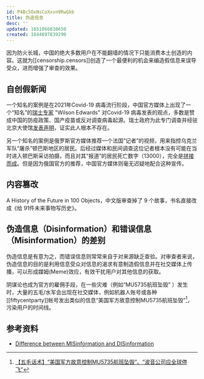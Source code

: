 ```yaml
---
id: P4Bc5OxNsCoXxvn9RwGkb
title: 伪造信息
desc: ''
updated: 1651066038650
created: 1644897839290
---
```


因为防火长城，中国的绝大多数用户在不能翻墙的情况下只能消费本土创造的内容。这就为[[censorship.censors]]创造了一个最便利的机会来编造假信息来误导受众，进而增强了审查的效果。

## 自创假新闻

一个知名的案例是在2021年Covid-19 病毒流行阶段，中国官方媒体上出现了一个“知名”的[瑞士专家](https://chinadigitaltimes.net/chinese/tag/%E7%91%9E%E5%A3%AB%E4%B8%93%E5%AE%B6) "Wilson Edwards" 对Covid-19 病毒发表的观点，多数是赞成中国的防疫政策、国产疫苗或反对调查病毒起源。瑞士政府为此专门调查并经驻北京大使馆[发表声明](https://chinadigitaltimes.net/chinese/669487.html)，证实此人根本不存在。

另一个知名的案例是俄罗斯官方媒体推荐一个法国“记者”的视频，用来指控乌克兰军队“屠杀”顿巴斯地区的居民。后经过媒体和民间调查这位记者根本没有可能在当时进入顿巴斯采访拍摄，而且对其“报道”的居民死亡数字（13000），完全是[拼接而成](https://twitter.com/angrytoad2046/status/1500096162375913473)。但是因为俄国官方的推荐，中国官方媒体则毫无迟疑地配合这种宣传。


## 内容篡改

A History of the Future in 100 Objects，中文版审查掉了 9 个故事，书名直接改成《给 91件未来事物写历史》。


## 伪造信息（Disinformation）和错误信息（Misinformation）的差别

伪造信息是有意为之，而错误信息则常常来自于对来源缺乏查验。对审查者来说，伪造信息的目的是利用信息受众对信息的渴求有意制造假信息并在社交媒体上传播，可以形成媒姆(Meme)效应，有效干扰用户对其他信息的获取。

阴谋论也成为官方的雇佣手段，在一些灾难（例如“MU5735航班坠毁” ）发生时，大量的五毛/水军会出现在社交媒体，例如机器人账号或各种[[fiftycentparty]]帐号发出类似的信息“美国军方故意控制MU5735航班坠毁”[^1]，污染用户的时间线。


## 参考资料

- [Difference between MISinformation and DISinformation](https://twitter.com/firstdraftnews/status/1498086037083475968)


[^1]: [【五毛话术】“美国军方故意控制MU5735航班坠毁”、“波音公司应全球停飞”](https://chinadigitaltimes.net/chinese/678749.html)